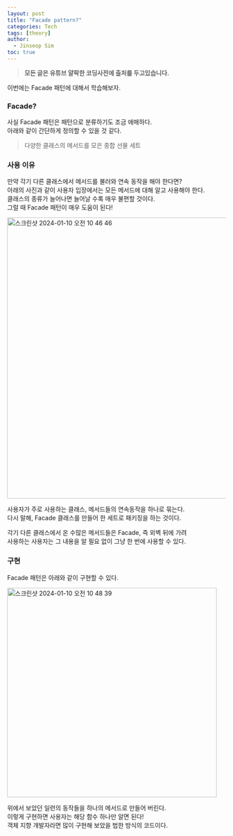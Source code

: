 ```yaml
---
layout: post
title: "Facade pattern?"
categories: Tech
tags: [theory]
author:
  - Jinseop Sim
toc: true
---
```

> __모든 글은 유튜브 얄팍한 코딩사전에 출처를 두고있습니다.__

이번에는 Facade 패턴에 대해서 학습해보자.  

### Facade?
사실 Facade 패턴은 패턴으로 분류하기도 조금 애매하다.  
아래와 같이 간단하게 정의할 수 있을 것 같다.  

> 다양한 클래스의 메서드를 모은 종합 선물 세트

### 사용 이유
만약 각기 다른 클래스에서 메서드를 불러와 연속 동작을 해야 한다면?  
아래의 사진과 같이 사용자 입장에서는 모든 메서드에 대해 알고 사용해야 한다.  
클래스의 종류가 늘어나면 늘어날 수록 매우 불편할 것이다.  
그럴 때 Facade 패턴이 매우 도움이 된다!  

<img width="648" alt="스크린샷 2024-01-10 오전 10 46 46" src="https://github.com/Jinseop-Sim/Jinseop-Sim.github.io/assets/71700079/010ae38e-ae05-4a6d-a590-5fd087712d65">  

사용자가 주로 사용하는 클래스, 메서드들의 연속동작을 하나로 묶는다.  
다시 말해, Facade 클래스를 만들어 한 세트로 패키징을 하는 것이다.  

각기 다른 클래스에서 온 수많은 메서드들은 Facade, 즉 외벽 뒤에 가려  
사용하는 사용자는 그 내용을 알 필요 없이 그냥 한 번에 사용할 수 있다.   

### 구현
Facade 패턴은 아래와 같이 구현할 수 있다.  

<img width="483" alt="스크린샷 2024-01-10 오전 10 48 39" src="https://github.com/Jinseop-Sim/Jinseop-Sim.github.io/assets/71700079/667d6593-bebc-449a-9acf-0c83139c9419">  

위에서 보았던 일련의 동작들을 하나의 메서드로 만들어 버린다.  
이렇게 구현하면 사용자는 해당 함수 하나만 알면 된다!  
객체 지향 개발자라면 많이 구현해 보았을 법한 방식의 코드이다.  
